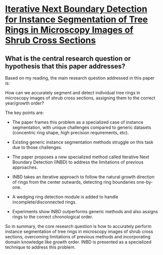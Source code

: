# [Iterative Next Boundary Detection for Instance Segmentation of Tree   Rings in Microscopy Images of Shrub Cross Sections](https://arxiv.org/abs/2212.03022)

## What is the central research question or hypothesis that this paper addresses?

 Based on my reading, the main research question addressed in this paper is: 

How can we accurately segment and detect individual tree rings in microscopy images of shrub cross sections, assigning them to the correct year/growth order?

The key points are:

- The paper frames this problem as a specialized case of instance segmentation, with unique challenges compared to generic datasets (concentric ring shape, high precision requirements, etc).

- Existing generic instance segmentation methods struggle on this task due to those challenges. 

- The paper proposes a new specialized method called Iterative Next Boundary Detection (INBD) to address the limitations of previous approaches. 

- INBD takes an iterative approach to follow the natural growth direction of rings from the center outwards, detecting ring boundaries one-by-one.

- A wedging ring detection module is added to handle incomplete/disconnected rings.

- Experiments show INBD outperforms generic methods and also assigns rings to the correct chronological order.

So in summary, the core research question is how to accurately perform instance segmentation of tree rings in microscopy images of shrub cross sections, overcoming limitations of previous methods and incorporating domain knowledge like growth order. INBD is presented as a specialized technique to address this problem.
